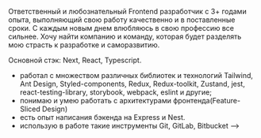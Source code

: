 Ответственный и любознательный Frontend разработчик с 3+ годами опыта, выполняющий свою работу качественно и в поставленные сроки. С каждым новым днем влюбляюсь в свою профессию все сильнее. Хочу найти компанию и команду, которая будет разделять мою страсть к разработке и саморазвитию.

Основной стэк: Next, React, Typescript.
- работал с множеством различных библиотек и технологий Tailwind, Ant Design, Styled-components, Redux, Redux-toolkit, Zustand, jest, react-testing-library, storybook, webpack, eslint и другие;
- понимаю и умею работать с архитектурами фронтенда(Feature-Sliced Design)
- есть опыт написания бэкенда на Express и Nest.
- использую в работе такие инструменты Git, GitLab, Bitbucket
-->
